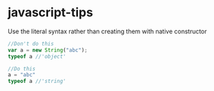 # javascript-tips

Use the literal syntax rather than creating them with native constructor

```javascript
//Don't do this
var a = new String("abc");
typeof a //'object'

//Do this
a = "abc"
typeof a //'string'
```
